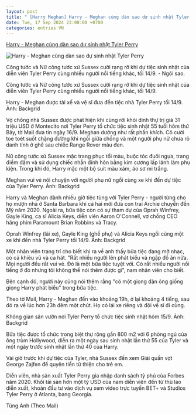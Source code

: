 ```yaml
---
layout: post
title: " [Harry Meghan] Harry - Meghan cùng dàn sao dự sinh nhật Tyler Perry"
date: Tue, 17 Sep 2024 23:00:00 +0700
categories: entries VN
---
```

[Harry - Meghan cùng dàn sao dự sinh nhật Tyler Perry](https://ngoisao.vnexpress.net/harry-meghan-cung-dan-sao-du-sinh-nhat-tyler-perry-4793631.html)

![Harry - Meghan cùng dàn sao dự sinh nhật Tyler Perry](https://vcdn1-ngoisao.vnecdn.net/2024/09/17/topsntp1-1726560308-9367-1726562977.jpg?w=1200&h=0&q=100&dpr=1&fit=crop&s=Krf2kjcT-lZAY8ZniSyDYg)

Công tước và Nữ công tước xứ Sussex cười rạng rỡ khi dự tiệc sinh nhật của diễn viên Tyler Perry cùng nhiều người nổi tiếng khác, tối 14/9. - Ngôi sao.

Công tước và Nữ công tước xứ Sussex cười rạng rỡ khi dự tiệc sinh nhật của diễn viên Tyler Perry cùng nhiều người nổi tiếng khác, tối 14/9.

Harry - Meghan được tài xế và vệ sĩ đưa đến tiệc nhà Tyler Perry tối 14/9. Ảnh: Backgrid

Vợ chồng nhà Sussex được phát hiện khi cùng rời khỏi dinh thự trị giá 31 triệu USD ở Montecito nơi Tyler Perry tổ chức tiệc sinh nhật 55 tuổi hôm thứ Bảy, tờ Mail đưa tin ngày 16/9. Meghan dường như rất phấn khích. Cô cười toe toét suốt chặng đường khi ngồi giữa chồng và một người phụ nữ chưa rõ danh tính ở ghế sau chiếc Range Rover màu đen.

Nữ công tước xứ Sussex mặc trang phục tối màu, buộc tóc đuôi ngựa, trang điểm đậm và sử dụng chiếc nhẫn đính hôn bằng kim cương lấp lánh làm phụ kiện. Trong khi đó, Harry mặc một bộ suit màu xám, áo sơ mi trắng.

Meghan vui vẻ nói chuyện với người phụ nữ ngồi cùng xe khi đến dự tiệc của Tyler Perry. Ảnh: Backgrid

Harry và Meghan dành nhiều giờ tiệc tùng với Tyler Perry - người từng cho họ mượn nhà ở Santa Barbara khi cả hai mới đưa con trai Archie chuyển đến Mỹ năm 2020. Ngoài ra, bữa tiệc còn có sự tham dự của Oprah Winfrey, Gayle King, ca sĩ Alicia Keys, diễn viên Aaron O'Connell, vợ chồng CEO hãng phim Paramount Brian Robbins và Tracy.

Oprah Winfrey (lái xe), Gayle King (ghế phụ) và Alicia Keys ngồi cùng một xe khi đến nhà Tyler Perry tối 14/9. Ảnh: Backgrid

Một nhân viên trang trí cho biết khi ra về anh thấy bữa tiệc đang mở nhạc, có cả khiêu vũ và ca hát. "Rất nhiều người lên phát biểu và ngập đồ ăn nữa. Mọi người đều rất vui vẻ. Đó là một bữa tiệc tuyệt vời. Có rất nhiều người nổi tiếng ở đó nhưng tôi không thể nói thêm được gì", nam nhân viên cho biết.

Bên cạnh đó, người này cũng nói thêm rằng "có một giọng đàn ông giống giọng Harry phát biểu" trong bữa tiệc.

Theo tờ Mail, Harry - Meghan đến vào khoảng 19h, ở lại khoảng 4 tiếng, sau đó ra về lúc hơn 23h đêm một chút. Họ có lái xe riêng và đội vệ sĩ đi cùng.

Không gian sân vườn nơi Tyler Perry tổ chức tiệc sinh nhật hôm 15/9. Ảnh: Backgrid

Bữa tiệc được tổ chức trong biệt thự rộng gần 800 m2 với 6 phòng ngủ của ông trùm Hollywood, diễn ra một ngày sau sinh nhật lần thứ 55 của Tyler và một ngày trước sinh nhật lần thứ 40 của Harry.

Vài giờ trước khi dự tiệc của Tyler, nhà Sussex đến xem Giải quần vợt George Zajfen để quyên tiền từ thiện cho trẻ em.

Diễn viên, nhà sản xuất Tyler Perry gia nhập danh sách tỷ phú của Forbes năm 2020. Khối tài sản hơn một tỷ USD của nam diễn viên đến từ thù lao diễn xuất, khoản đầu tư vào dịch vụ xem video trực tuyến BET+ và Studios Tyler Perry ở Atlanta, bang Georgia.

Tùng Anh (Theo Mail)


